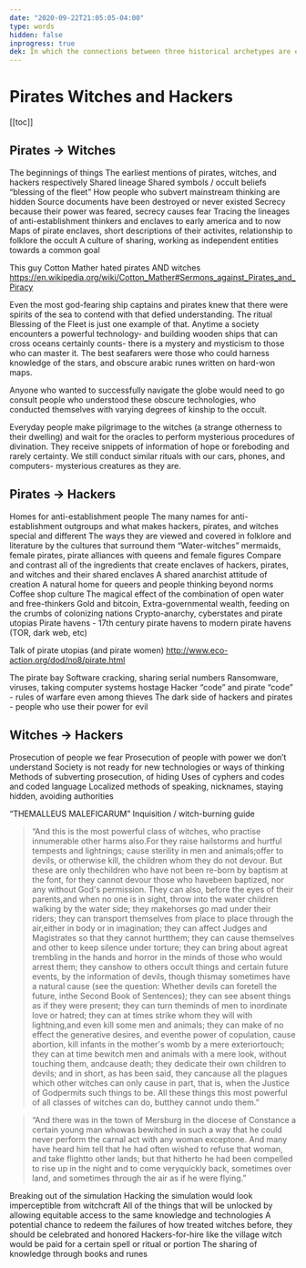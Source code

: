 ```yaml
---
date: "2020-09-22T21:05:05-04:00"
type: words
hidden: false
inprogress: true
dek: In which the connections between three historical archetypes are explored
---
```


# Pirates Witches and Hackers

[[toc]]

## Pirates -> Witches

The beginnings of things
The earliest mentions of pirates, witches, and hackers respectively
Shared lineage
Shared symbols / occult beliefs
“blessing of the fleet”
How people who subvert mainstream thinking are hidden
Source documents have been destroyed or never existed
Secrecy because their power was feared, secrecy causes fear
Tracing the lineages of anti-establishment thinkers and enclaves to early america and to now
Maps of pirate enclaves, short descriptions of their activites, relationship to folklore the occult
A culture of sharing, working as independent entities towards a common goal

This guy Cotton Mather hated pirates AND witches <https://en.wikipedia.org/wiki/Cotton_Mather#Sermons_against_Pirates_and_Piracy>

Even the most god-fearing ship captains and pirates knew that there were spirits of the sea to contend with that defied understanding. The ritual Blessing of the Fleet is just one example of that. Anytime a society encounters a powerful technology- and building wooden ships that can cross oceans certainly counts- there is a mystery and mysticism to those who can master it. The best seafarers were those who could harness knowledge of the stars, and obscure arabic runes written on hard-won maps.

Anyone who wanted to successfully navigate the globe would need to go consult people who understood these obscure technologies, who conducted themselves with varying degrees of kinship to the occult.

Everyday people make pilgrimage to the witches (a strange otherness to their dwelling) and wait for the oracles to perform mysterious procedures of divination. They receive snippets of information of hope or foreboding and rarely certainty. We still conduct similar rituals with our cars, phones, and computers- mysterious creatures as they are.

## Pirates -> Hackers

Homes for anti-establishment people
The many names for anti-establishment outgroups and what makes hackers, pirates, and witches special and different
The ways they are viewed and covered in folklore and literature by the cultures that surround them
“Water-witches” mermaids, female pirates, pirate alliances with queens and female figures
Compare and contrast all of the ingredients that create enclaves of hackers, pirates, and witches and their shared enclaves
A shared anarchist attitude of creation
A natural home for queers and people thinking beyond norms
Coffee shop culture
The magical effect of the combination of open water and free-thinkers
Gold and bitcoin,
Extra-governmental wealth, feeding on the crumbs of colonizing nations
Crypto-anarchy, cyberstates and pirate utopias
Pirate havens - 17th century pirate havens to modern pirate havens (TOR, dark web, etc)

Talk of pirate utopias (and pirate women) <http://www.eco-action.org/dod/no8/pirate.html>

The pirate bay
Software cracking, sharing serial numbers
Ransomware, viruses, taking computer systems hostage
Hacker “code” and pirate “code” - rules of warfare even among thieves
The dark side of hackers and pirates - people who use their power for evil

## Witches -> Hackers

Prosecution of people we fear
Prosecution of people with power we don’t understand
Society is not ready for new technologies or ways of thinking
Methods of subverting prosecution, of hiding
Uses of cyphers and codes and coded language
Localized methods of speaking, nicknames, staying hidden, avoiding authorities

“THEMALLEUS MALEFICARUM” Inquisition / witch-burning guide

> “And this is the most powerful class of witches, who practise innumerable other harms also.For they raise hailstorms and hurtful tempests and lightnings; cause sterility in men and animals;offer to devils, or otherwise kill, the children whom they do not devour. But these are only thechildren who have not been re-born by baptism at the font, for they cannot devour those who havebeen baptized, nor any without God's permission. They can also, before the eyes of their parents,and when no one is in sight, throw into the water children walking by the water side; they makehorses go mad under their riders; they can transport themselves from place to place through the air,either in body or in imagination; they can affect Judges and Magistrates so that they cannot hurtthem; they can cause themselves and other to keep silence under torture; they can bring about agreat trembling in the hands and horror in the minds of those who would arrest them; they canshow to others occult things and certain future events, by the information of devils, though thismay sometimes have a natural cause (see the question: Whether devils can foretell the future, inthe Second Book of Sentences); they can see absent things as if they were present; they can turn theminds of men to inordinate love or hatred; they can at times strike whom they will with lightning,and even kill some men and animals; they can make of no effect the generative desires, and eventhe power of copulation, cause abortion, kill infants in the mother's womb by a mere exteriortouch; they can at time bewitch men and animals with a mere look, without touching them, andcause death; they dedicate their own children to devils; and in short, as has been said, they cancause all the plagues which other witches can only cause in part, that is, when the Justice of Godpermits such things to be. All these things this most powerful of all classes of witches can do, butthey cannot undo them.”

> “And there was in the town of Mersburg in the diocese of Constance a certain young man whowas bewitched in such a way that he could never perform the carnal act with any woman exceptone. And many have heard him tell that he had often wished to refuse that woman, and take flightto other lands; but that hitherto he had been compelled to rise up in the night and to come veryquickly back, sometimes over land, and sometimes through the air as if he were flying.”

Breaking out of the simulation
Hacking the simulation would look imperceptible from witchcraft
All of the things that will be unlocked by allowing equitable access to the same knowledge and technologies
A potential chance to redeem the failures of how treated witches before, they should be celebrated and honored
Hackers-for-hire like the village witch would be paid for a certain spell or ritual or portion
The sharing of knowledge through books and runes
